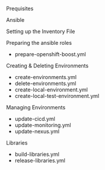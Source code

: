 Prequisites

Ansible

Setting up the Inventory File

Preparing the ansible roles

* prepare-openshift-boost.yml

Creating & Deleting Environments

* create-environments.yml
* delete-environments.yml
* create-local-environment.yml
* create-local-test-environment.yml

Managing Environments

* update-cicd.yml
* update-monitoring.yml
* update-nexus.yml  

Libraries
* build-libraries.yml
* release-libraries.yml


